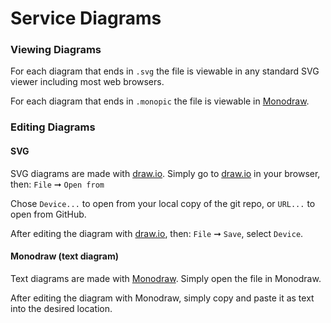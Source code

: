 # Service Diagrams

### Viewing Diagrams

For each diagram that ends in `.svg` the file is viewable in any standard SVG viewer including most
web browsers.

For each diagram that ends in `.monopic` the file is viewable in [Monodraw](https://monodraw.helftone.com/).

### Editing Diagrams

#### SVG

SVG diagrams are made with [draw.io](https://www.draw.io/). Simply go to
[draw.io](https://www.draw.io/) in your browser, then: `File` ➞ `Open from`

Chose `Device...` to open from your local copy of the git repo, or `URL...` to open from GitHub.

After editing the diagram with [draw.io](https://www.draw.io/), then: `File` ➞ `Save`, select `Device`.

#### Monodraw (text diagram)

Text diagrams are made with [Monodraw](https://monodraw.helftone.com/). Simply open the file in Monodraw.

After editing the diagram with Monodraw, simply copy and paste it as text into the desired location.